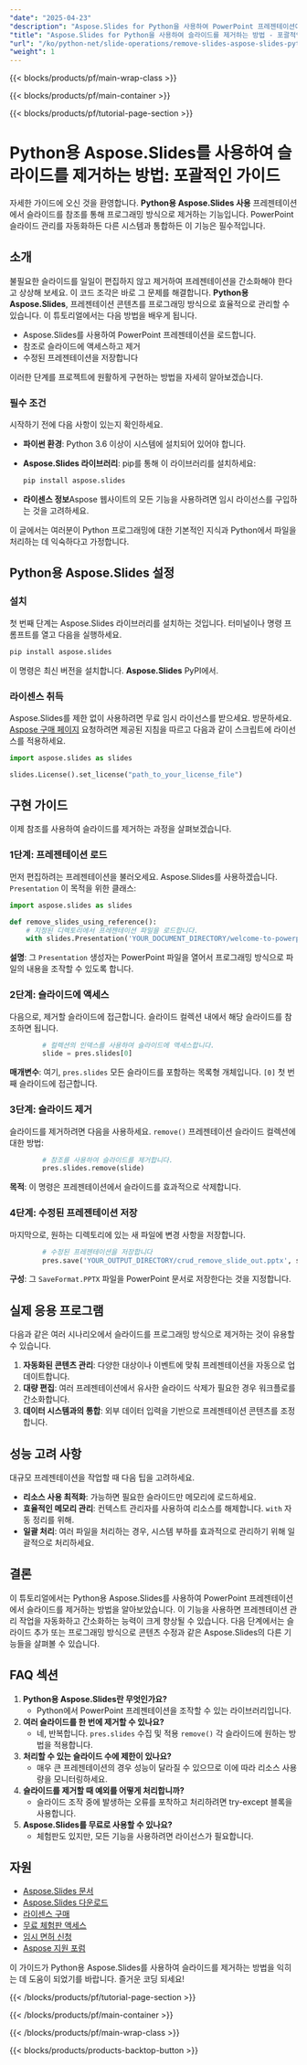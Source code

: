 ```yaml
---
"date": "2025-04-23"
"description": "Aspose.Slides for Python을 사용하여 PowerPoint 프레젠테이션에서 슬라이드를 프로그래밍 방식으로 제거하는 방법을 알아보세요. 이 종합 가이드는 설치, 구현 및 실제 적용 방법을 다룹니다."
"title": "Aspose.Slides for Python을 사용하여 슬라이드를 제거하는 방법 - 포괄적인 가이드"
"url": "/ko/python-net/slide-operations/remove-slides-aspose-slides-python-guide/"
"weight": 1
---
```


{{< blocks/products/pf/main-wrap-class >}}

{{< blocks/products/pf/main-container >}}

{{< blocks/products/pf/tutorial-page-section >}}
# Python용 Aspose.Slides를 사용하여 슬라이드를 제거하는 방법: 포괄적인 가이드

자세한 가이드에 오신 것을 환영합니다. **Python용 Aspose.Slides 사용** 프레젠테이션에서 슬라이드를 참조를 통해 프로그래밍 방식으로 제거하는 기능입니다. PowerPoint 슬라이드 관리를 자동화하든 다른 시스템과 통합하든 이 기능은 필수적입니다.

## 소개

불필요한 슬라이드를 일일이 편집하지 않고 제거하여 프레젠테이션을 간소화해야 한다고 상상해 보세요. 이 코드 조각은 바로 그 문제를 해결합니다. **Python용 Aspose.Slides**, 프레젠테이션 콘텐츠를 프로그래밍 방식으로 효율적으로 관리할 수 있습니다. 이 튜토리얼에서는 다음 방법을 배우게 됩니다.
- Aspose.Slides를 사용하여 PowerPoint 프레젠테이션을 로드합니다.
- 참조로 슬라이드에 액세스하고 제거
- 수정된 프레젠테이션을 저장합니다

이러한 단계를 프로젝트에 원활하게 구현하는 방법을 자세히 알아보겠습니다.

### 필수 조건

시작하기 전에 다음 사항이 있는지 확인하세요.
- **파이썬 환경**: Python 3.6 이상이 시스템에 설치되어 있어야 합니다.
- **Aspose.Slides 라이브러리**: pip를 통해 이 라이브러리를 설치하세요:
  
  ```bash
  pip install aspose.slides
  ```

- **라이센스 정보**Aspose 웹사이트의 모든 기능을 사용하려면 임시 라이선스를 구입하는 것을 고려하세요.

이 글에서는 여러분이 Python 프로그래밍에 대한 기본적인 지식과 Python에서 파일을 처리하는 데 익숙하다고 가정합니다.

## Python용 Aspose.Slides 설정

### 설치

첫 번째 단계는 Aspose.Slides 라이브러리를 설치하는 것입니다. 터미널이나 명령 프롬프트를 열고 다음을 실행하세요.

```bash
pip install aspose.slides
```

이 명령은 최신 버전을 설치합니다. **Aspose.Slides** PyPI에서.

### 라이센스 취득

Aspose.Slides를 제한 없이 사용하려면 무료 임시 라이선스를 받으세요. 방문하세요. [Aspose 구매 페이지](https://purchase.aspose.com/temporary-license/) 요청하려면 제공된 지침을 따르고 다음과 같이 스크립트에 라이선스를 적용하세요.

```python
import aspose.slides as slides

slides.License().set_license("path_to_your_license_file")
```

## 구현 가이드

이제 참조를 사용하여 슬라이드를 제거하는 과정을 살펴보겠습니다.

### 1단계: 프레젠테이션 로드

먼저 편집하려는 프레젠테이션을 불러오세요. Aspose.Slides를 사용하겠습니다. `Presentation` 이 목적을 위한 클래스:

```python
import aspose.slides as slides

def remove_slides_using_reference():
    # 지정된 디렉토리에서 프레젠테이션 파일을 로드합니다.
    with slides.Presentation('YOUR_DOCUMENT_DIRECTORY/welcome-to-powerpoint.pptx') as pres:
```

**설명**: 그 `Presentation` 생성자는 PowerPoint 파일을 열어서 프로그래밍 방식으로 파일의 내용을 조작할 수 있도록 합니다.

### 2단계: 슬라이드에 액세스

다음으로, 제거할 슬라이드에 접근합니다. 슬라이드 컬렉션 내에서 해당 슬라이드를 참조하면 됩니다.

```python
        # 컬렉션의 인덱스를 사용하여 슬라이드에 액세스합니다.
        slide = pres.slides[0]
```

**매개변수**: 여기, `pres.slides` 모든 슬라이드를 포함하는 목록형 개체입니다. `[0]` 첫 번째 슬라이드에 접근합니다.

### 3단계: 슬라이드 제거

슬라이드를 제거하려면 다음을 사용하세요. `remove()` 프레젠테이션 슬라이드 컬렉션에 대한 방법:

```python
        # 참조를 사용하여 슬라이드를 제거합니다.
        pres.slides.remove(slide)
```

**목적**: 이 명령은 프레젠테이션에서 슬라이드를 효과적으로 삭제합니다.

### 4단계: 수정된 프레젠테이션 저장

마지막으로, 원하는 디렉토리에 있는 새 파일에 변경 사항을 저장합니다.

```python
        # 수정된 프레젠테이션을 저장합니다
        pres.save('YOUR_OUTPUT_DIRECTORY/crud_remove_slide_out.pptx', slides.export.SaveFormat.PPTX)
```

**구성**: 그 `SaveFormat.PPTX` 파일을 PowerPoint 문서로 저장한다는 것을 지정합니다.

## 실제 응용 프로그램

다음과 같은 여러 시나리오에서 슬라이드를 프로그래밍 방식으로 제거하는 것이 유용할 수 있습니다.

1. **자동화된 콘텐츠 관리**: 다양한 대상이나 이벤트에 맞춰 프레젠테이션을 자동으로 업데이트합니다.
2. **대량 편집**: 여러 프레젠테이션에서 유사한 슬라이드 삭제가 필요한 경우 워크플로를 간소화합니다.
3. **데이터 시스템과의 통합**: 외부 데이터 입력을 기반으로 프레젠테이션 콘텐츠를 조정합니다.

## 성능 고려 사항

대규모 프레젠테이션을 작업할 때 다음 팁을 고려하세요.
- **리소스 사용 최적화**: 가능하면 필요한 슬라이드만 메모리에 로드하세요.
- **효율적인 메모리 관리**: 컨텍스트 관리자를 사용하여 리소스를 해제합니다. `with` 자동 정리를 위해.
- **일괄 처리**: 여러 파일을 처리하는 경우, 시스템 부하를 효과적으로 관리하기 위해 일괄적으로 처리하세요.

## 결론

이 튜토리얼에서는 Python용 Aspose.Slides를 사용하여 PowerPoint 프레젠테이션에서 슬라이드를 제거하는 방법을 알아보았습니다. 이 기능을 사용하면 프레젠테이션 관리 작업을 자동화하고 간소화하는 능력이 크게 향상될 수 있습니다. 다음 단계에서는 슬라이드 추가 또는 프로그래밍 방식으로 콘텐츠 수정과 같은 Aspose.Slides의 다른 기능들을 살펴볼 수 있습니다.

## FAQ 섹션

1. **Python용 Aspose.Slides란 무엇인가요?**
   - Python에서 PowerPoint 프레젠테이션을 조작할 수 있는 라이브러리입니다.
2. **여러 슬라이드를 한 번에 제거할 수 있나요?**
   - 네, 반복합니다. `pres.slides` 수집 및 적용 `remove()` 각 슬라이드에 원하는 방법을 적용합니다.
3. **처리할 수 있는 슬라이드 수에 제한이 있나요?**
   - 매우 큰 프레젠테이션의 경우 성능이 달라질 수 있으므로 이에 따라 리소스 사용량을 모니터링하세요.
4. **슬라이드를 제거할 때 예외를 어떻게 처리합니까?**
   - 슬라이드 조작 중에 발생하는 오류를 포착하고 처리하려면 try-except 블록을 사용합니다.
5. **Aspose.Slides를 무료로 사용할 수 있나요?**
   - 체험판도 있지만, 모든 기능을 사용하려면 라이선스가 필요합니다.

## 자원
- [Aspose.Slides 문서](https://reference.aspose.com/slides/python-net/)
- [Aspose.Slides 다운로드](https://releases.aspose.com/slides/python-net/)
- [라이센스 구매](https://purchase.aspose.com/buy)
- [무료 체험판 액세스](https://releases.aspose.com/slides/python-net/)
- [임시 면허 신청](https://purchase.aspose.com/temporary-license/)
- [Aspose 지원 포럼](https://forum.aspose.com/c/slides/11)

이 가이드가 Python용 Aspose.Slides를 사용하여 슬라이드를 제거하는 방법을 익히는 데 도움이 되었기를 바랍니다. 즐거운 코딩 되세요!

{{< /blocks/products/pf/tutorial-page-section >}}

{{< /blocks/products/pf/main-container >}}

{{< /blocks/products/pf/main-wrap-class >}}

{{< blocks/products/products-backtop-button >}}
